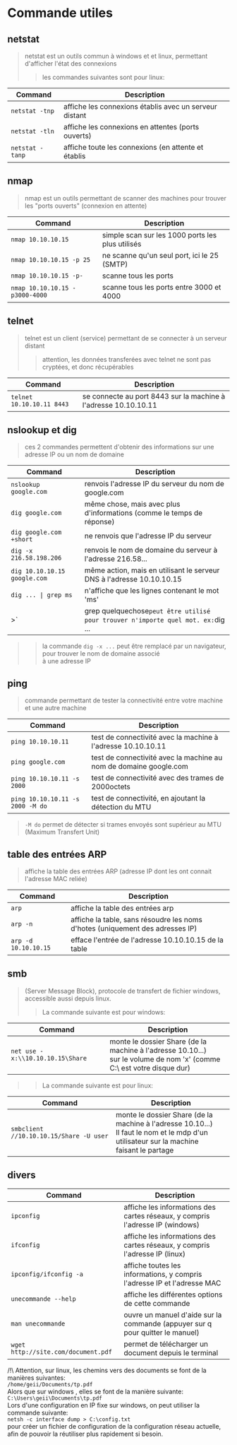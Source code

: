 # Commande utiles

## netstat
>netstat est un outils commun à windows et et linux, permettant d'afficher l'état des connexions
>
>>les commandes suivantes sont pour linux:

| **Command** | **Description** |
|---|----|
| `netstat -tnp` | affiche les connexions établis avec un serveur distant |
| `netstat -tln` | affiche les connexions en attentes (ports ouverts) |
| `netstat -tanp` | affiche toute les connexions (en attente et établis |


## nmap 
>nmap est un outils permettant de scanner des machines pour trouver les "ports ouverts" (connexion en attente)

| **Command** | **Description** |
|---|----|
| `nmap 10.10.10.15` | simple scan sur les 1000 ports les plus utilisés |
| `nmap 10.10.10.15 -p 25` | ne scanne qu'un seul port, ici le 25 (SMTP) |
| `nmap 10.10.10.15 -p-` | scanne tous les ports |
| `nmap 10.10.10.15 -p3000-4000` | scanne tous les ports entre 3000 et 4000 |

## telnet
> telnet est un client (service) permettant de se connecter à un serveur distant
>
>>attention, les données transferées avec telnet ne sont pas cryptées, et donc récupérables

| **Command** | **Description** |
|---|----|
| `telnet 10.10.10.11 8443` | se connecte au port 8443 sur la machine à l'adresse 10.10.10.11 |

## nslookup et dig
>ces 2 commandes permettent d'obtenir des informations sur une adresse IP ou un nom de domaine

| **Command** | **Description** |
|---|----|
| `nslookup google.com` | renvois l'adresse IP du serveur du nom de google.com |
| `dig google.com` | même chose, mais avec plus d'informations (comme le temps de réponse) |
| `dig google.com +short` | ne renvois que l'adresse IP du serveur |
| `dig -x 216.58.198.206` | renvois le nom de domaine du serveur à l'adresse 216.58... |
| `dig 10.10.10.15 google.com` | même action, mais en utilisant le serveur DNS à l'adresse 10.10.10.15 |
| `dig ... \| grep ms` | n'affiche que les lignes contenant le mot 'ms' |
>`|grep quelquechose` peut être utilisé pour trouver n'importe quel mot. ex: `dig ... | grep server`
>> la commande `dig -x ...` peut être remplacé par un navigateur, pour trouver le nom de domaine associé<br/>à une adresse IP

## ping
> commande permettant de tester la connectivité entre votre machine et une autre machine

| **Command** | **Description** |
|---|----|
| `ping 10.10.10.11` | test de connectivité avec la machine à l'adresse 10.10.10.11 |
| `ping google.com` | test de connectivité avec la machine au nom de domaine google.com |
| `ping 10.10.10.11 -s 2000` | test de connectivité avec des trames de 2000octets |
| `ping 10.10.10.11 -s 2000 -M do` | test de connectivité, en ajoutant la détection du MTU |
> `-M do` permet de détecter si trames envoyés sont supérieur au MTU (Maximum Transfert Unit)

## table des entrées ARP
> affiche la table des entrées ARP (adresse IP dont les ont connait l'adresse MAC reliée)

| **Command** | **Description** |
|---|----|
| `arp` | affiche la table des entrées arp |
| `arp -n` | affiche la table, sans résoudre les noms d'hotes (uniquement des adresses IP) |
|`arp -d 10.10.10.15` | efface l'entrée de l'adresse 10.10.10.15 de la table |

## smb
> (Server Message Block), protocole de transfert de fichier windows, accessible aussi depuis linux.
>
>>La commande suivante est pour windows:

| **Command** | **Description** |
|---|----|
| `net use -x:\\10.10.10.15\Share` | monte le dossier Share (de la machine à l'adresse 10.10...)<br/>sur le volume de nom 'x' (comme C:\ est votre disque dur) |

>>La commande suivante est pour linux:

| **Command** | **Description** |
|---|----|
| `smbclient //10.10.10.15/Share -U user` | monte le dossier Share (de la machine à l'adresse 10.10...)<br/>Il faut le nom et le mdp d'un utilisateur sur la machine<br/> faisant le partage |

## divers

| **Command** | **Description** |
|---|----|
| `ipconfig` | affiche les informations des cartes réseaux, y compris l'adresse IP (windows)|
| `ifconfig` | affiche les informations des cartes réseaux, y compris l'adresse IP (linux) |
| `ipconfig/ifconfig -a` | affiche toutes les informations, y compris l'adresse IP et l'adresse MAC |
| `unecommande --help` | affiche les différentes options de cette commande |
| `man unecommande` | ouvre un manuel d'aide sur la commande (appuyer sur q pour quitter le manuel) |
| `wget http://site.com/document.pdf` | permet de télécharger un document depuis le terminal |

/!\ Attention, sur linux, les chemins vers des documents se font de la manières suivantes:
<br/>`/home/geii/Documents/tp.pdf`
<br/>Alors que sur windows
, elles se font de la manière suivante:<br/>
`C:\Users\geii\Documents\tp.pdf`
<br/>
Lors d'une configuration en IP fixe sur windows, on peut utiliser la commande suivante:<br/>
`netsh -c interface dump > C:\config.txt`<br/>
pour créer un fichier de configuration de la configuration réseau actuelle, afin de pouvoir la réutiliser plus rapidement si besoin.
